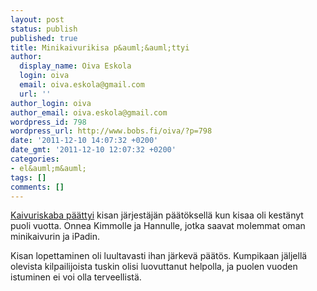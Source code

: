 ```yaml
---
layout: post
status: publish
published: true
title: Minikaivurikisa p&auml;&auml;ttyi
author:
  display_name: Oiva Eskola
  login: oiva
  email: oiva.eskola@gmail.com
  url: ''
author_login: oiva
author_email: oiva.eskola@gmail.com
wordpress_id: 798
wordpress_url: http://www.bobs.fi/oiva/?p=798
date: '2011-12-10 14:07:32 +0200'
date_gmt: '2011-12-10 12:07:32 +0200'
categories:
- el&auml;m&auml;
tags: []
comments: []
---
```

<p><a href="http://kaivuriskaba.fi/index.php?page=1041&amp;lang=1">Kaivuriskaba p&auml;&auml;ttyi</a> kisan j&auml;rjest&auml;j&auml;n p&auml;&auml;t&ouml;ksell&auml; kun kisaa oli kest&auml;nyt puoli vuotta. Onnea Kimmolle ja Hannulle, jotka saavat molemmat oman minikaivurin ja iPadin.</p>
<p>Kisan lopettaminen oli luultavasti ihan j&auml;rkev&auml; p&auml;&auml;t&ouml;s. Kumpikaan j&auml;ljell&auml; olevista kilpailijoista tuskin olisi luovuttanut helpolla, ja puolen vuoden istuminen ei voi olla terveellist&auml;.</p>
